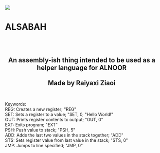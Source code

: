 <img src="https://i.imgur.com/lRzzpEU.png"></img>

# ALSABAH

<div align="center"><h2><br/><br/>
 An assembly-ish thing intended to be used as a helper language for ALNOOR<br/><br/>Made by Raiyaxi Ziaoi
</h2></div>
<br>

Keywords: <br/>
REG: Creates a new register; "REG"<br/>
SET: Sets a register to a value; "SET, 0, "Hello World!"<br/>
OUT: Prints register contents to output; "OUT, 0"<br/>
EXT: Exits program; "EXT"<br/>
PSH: Push value to stack; "PSH, 5"<br/>
ADD: Adds the last two values in the stack together; "ADD"<br/>
STS: Sets register value from last value in the stack; "STS, 0"<br/>
JMP: Jumps to line specified; "JMP, 0"<br/>
